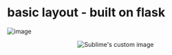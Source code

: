 # basic layout - built on flask
![image](https://github.com/David-K448/gpt-master-1/assets/65734575/3475b0c1-12fb-4d47-98c7-bc263457391a)
<p align="center">
  <img src="https://github.com/David-K448/gpt-master-1/assets/65734575/73c3589a-8e66-4eab-83c0-1e85758e8352" alt="Sublime's custom image"/>
</p>

